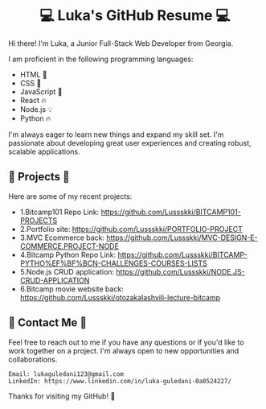 <h1 align="center">💻 Luka's GitHub Resume 💻</h1>
Hi there! I'm Luka, a Junior Full-Stack Web Developer from Georgia.

I am proficient in the following programming languages:

  - HTML 📝
  - CSS 🎨
  - JavaScript 🚀
  - React 🔥
  - Node.js 💡
  - Python 🔥
   
I'm always eager to learn new things and expand my skill set. I'm passionate about developing great user experiences and creating robust, scalable applications.

 ## 🚀 Projects 🚀
Here are some of my recent projects:
   - 1.Bitcamp101 Repo Link: https://github.com/Lussskki/BITCAMP101-PROJECTS
   - 2.Portfolio site: https://github.com/Lussskki/PORTFOLIO-PROJECT
   - 3.MVC Ecommerce back: https://github.com/Lussskki/MVC-DESIGN-E-COMMERCE.PROJECT-NODE
   - 4.Bitcamp Python Repo Link: https://github.com/Lussskki/BITCAMP-PYTHO%EF%BF%BCN-CHALLENGES-COURSES-LISTS
   - 5.Node.js CRUD application: https://github.com/Lussskki/NODE.JS-CRUD-APPLICATION
   - 6.Bitcamp movie website back: https://github.com/Lussskki/otozakalashvili-lecture-bitcamp 

 ## 💬 Contact Me 💬
Feel free to reach out to me if you have any questions or if you'd like to work together on a project. I'm always open to new opportunities and collaborations.

    Email: lukaguledani123@gmail.com    
    LinkedIn: https://www.linkedin.com/in/luka-guledani-0a0524227/
   Thanks for visiting my GitHub! 🙌
